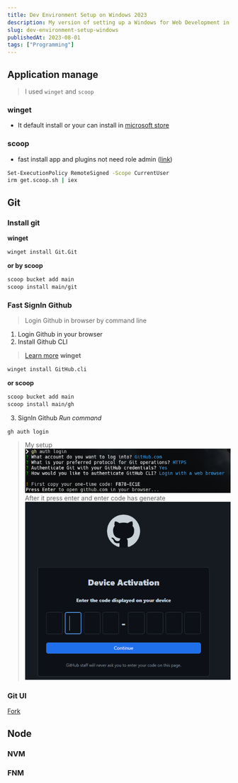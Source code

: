 ```yaml
---
title: Dev Environment Setup on Windows 2023
description: My version of setting up a Windows for Web Development in 2023
slug: dev-environment-setup-windows
publishedAt: 2023-08-01
tags: ["Programming"]
---
```


## Application manage

> I used `winget` and `scoop`

### winget

- It default install or your can install in [microsoft store](https://apps.microsoft.com/detail/app-installer/9NBLGGH4NNS1?hl=en-US&gl=US)

### scoop

- fast install app and plugins not need role admin ([link](https://scoop.sh/#/))

```bash
Set-ExecutionPolicy RemoteSigned -Scope CurrentUser
irm get.scoop.sh | iex
```

## Git

### Install git

**winget**

```bash
winget install Git.Git
```

**or by scoop**

```bash
scoop bucket add main
scoop install main/git
```

### Fast SignIn Github
>
> Login Github in browser by command line

 1. Login Github in your browser
 2. Install Github CLI

 > [Learn more](https://cli.github.com/)
 **winget**

```bash
winget install GitHub.cli
```

**or scoop**

```bash
scoop bucket add main
scoop install main/gh
```

3. SignIn Github
_Run command_

```bash
gh auth login
```

> My setup
![Setup command github login](../../public/dev-setup-in-windows/git_cli_setup.png)
> After it press enter and enter code has generate
![Enter code to login github in browser](../../public//dev-setup-in-windows//github_login_code.png)

### Git UI

[Fork](https://git-fork.com/)

## Node

### NVM

### FNM

